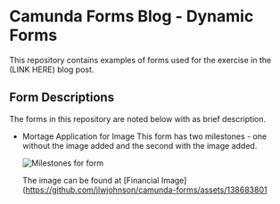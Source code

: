 # Camunda Forms Blog - Dynamic Forms
This repository contains examples of forms used for the exercise in the (LINK HERE) blog post.

## Form Descriptions
The forms in this repository are noted below with as brief description.

*    Mortage Application for Image
     This form has two milestones - one without the image added and the second with the image added.

     ![Milestones for form](https://github.com/jlwjohnson/camunda-forms/assets/138683801/f1e23e52-8d7e-413e-98e3-61abed77754f)

     The image can be found at [Financial Image](https://github.com/jlwjohnson/camunda-forms/assets/138683801
